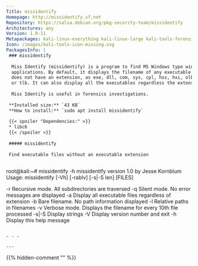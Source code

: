 ```yaml
---
Title: missidentify
Homepage: http://missidentify.sf.net
Repository: https://salsa.debian.org/pkg-security-team/missidentify
Architectures: any
Version: 1.0-11
Metapackages: kali-linux-everything kali-linux-large kali-tools-forensics 
Icon: /images/kali-tools-icon-missing.svg
PackagesInfo: |
 ### missidentify
 
  Miss Identify (missidentify) is a program to find MS Windows type win32
  applications. By default, it displays the filename of any executable that
  does not have an extension, as exe, dll, com, sys, cpl, hxs, hxi, olb, rll
  or tlb. It can also display all the executables regardless the extension.
   
  Miss Identify is useful in forensics investigations.
 
 **Installed size:** `43 KB`  
 **How to install:** `sudo apt install missidentify`  
 
 {{< spoiler "Dependencies:" >}}
 * libc6 
 {{< /spoiler >}}
 
 ##### missidentify
 
 Find executable files without an executable extension
 
 ```
 root@kali:~# missidentify -h
 missidentify version 1.0 by Jesse Kornblum
 Usage: missidentify [-Vh] [-rablv] [-s|-S len] [FILES]
 
 -r  Recursive mode. All subdirectories are traversed
 -q  Silent mode. No error messages are displayed
 -a  Display all executable files regardless of extension
 -b  Bare filename. No path information displayed
 -l  Relative paths in filenames
 -v  Verbose mode. Displays the filename for every 10th file processed
 -s|-S Display strings
 -V  Display version number and exit
 -h  Display this help message
 ```
 
 - - -
 
---
```

{{% hidden-comment "<!--Do not edit anything above this line-->" %}}
